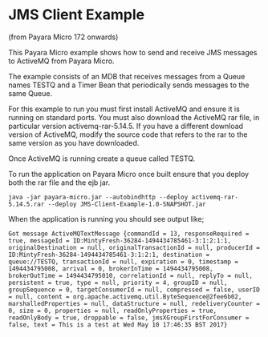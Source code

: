 # JMS Client Example
(from Payara Micro 172 onwards)

This Payara Micro example shows how to send and receive JMS messages to ActiveMQ from Payara Micro.

The example consists of an MDB that receives messages from a Queue names TESTQ and a Timer Bean that
periodically sends messages to the same Queue.

For this example to run you must first install ActiveMQ and ensure it is running on standard ports.
You must also download the ActiveMQ rar file, in particular version activemq-rar-5.14.5. If you have a different download
version of ActiveMQ, modify the source code that refers to the rar to the same version as you have downloaded.

Once ActiveMQ is running create a queue called TESTQ.

To run the application on Payara Micro once built ensure that you deploy both the rar file and the ejb jar.

```shell
java -jar payara-micro.jar --autobindhttp --deploy activemq-rar-5.14.5.rar --deploy JMS-Client-Example-1.0-SNAPSHOT.jar
```

When the application is running you should see output like;

```shell
Got message ActiveMQTextMessage {commandId = 13, responseRequired = true, messageId = ID:MintyFresh-36284-1494434785461-3:1:2:1:1, originalDestination = null, originalTransactionId = null, producerId = ID:MintyFresh-36284-1494434785461-3:1:2:1, destination = queue://TESTQ, transactionId = null, expiration = 0, timestamp = 1494434795008, arrival = 0, brokerInTime = 1494434795008, brokerOutTime = 1494434795010, correlationId = null, replyTo = null, persistent = true, type = null, priority = 4, groupID = null, groupSequence = 0, targetConsumerId = null, compressed = false, userID = null, content = org.apache.activemq.util.ByteSequence@2fee6b02, marshalledProperties = null, dataStructure = null, redeliveryCounter = 0, size = 0, properties = null, readOnlyProperties = true, readOnlyBody = true, droppable = false, jmsXGroupFirstForConsumer = false, text = This is a test at Wed May 10 17:46:35 BST 2017}
```

